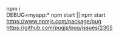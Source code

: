 npm i <br>
DEBUG=myapp:* npm start || npm start<br>
https://www.npmjs.com/package/pug<br>
https://github.com/pugjs/pug/issues/2305<br>